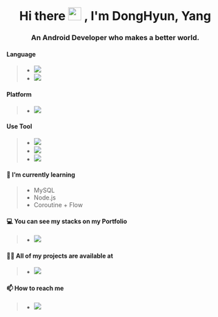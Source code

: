 <h1 align="center">Hi there <img src="https://media.giphy.com/media/hvRJCLFzcasrR4ia7z/giphy.gif" width="30px"> , I'm DongHyun, Yang</h1>
<h3 align="center">An Android Developer who makes a better world.</h3>

#### Language
> - <a href='#'><img src="https://img.shields.io/badge/Java-ED8B00?style=for-the-badge&logo=java&logoColor=white"></a>
> - <a href='#'><img src="https://img.shields.io/badge/Kotlin-0095D5?&style=for-the-badge&logo=kotlin&logoColor=white"></a>

#### Platform
> - <a href='#'><img src="https://img.shields.io/badge/Android-3DDC84?&style=for-the-badge&logo=Android&logoColor=white"></a>

#### Use Tool
> - <a href='#'><img src="https://img.shields.io/badge/Android Studio-3DDC84?&style=for-the-badge&logo=Android-Studio&logoColor=white"></a>
> - <a href='#'><img src="https://img.shields.io/badge/Firebase-FFCA28?&style=for-the-badge&logo=Firebase&logoColor=white"></a>
> - <a href='#'><img src="https://img.shields.io/badge/Visual Studio Code-#5C2D91?&style=for-the-badge&logo=Visual Studio Code&logoColor=white"></a>

#### 🌱 I’m currently learning
> - MySQL
> - Node.js
> - Coroutine + Flow

#### 💻 You can see my stacks on my Portfolio
> - <a href='https://www.notion.so/PORTFOLIO-39d18bbdc7df42a49047a3b93f17d126'><img src="https://img.shields.io/badge/Portfolio-000000?&style=for-the-badge&logo=Notion&logoColor=white"></a>

#### 👨‍💻  <b>All of my projects are available at</b>
> - <a href='https://github.com/DGSWDongHyun/'><img src="https://img.shields.io/badge/Github-181717?&style=for-the-badge&logo=Github&logoColor=white"></a> 

#### 📫 How to reach me 
> - <a href='#'><img src="https://img.shields.io/badge/ydh665566@naver.com-005FF9?&style=for-the-badge&logo=Mail.ru&logoColor=white"></a>
